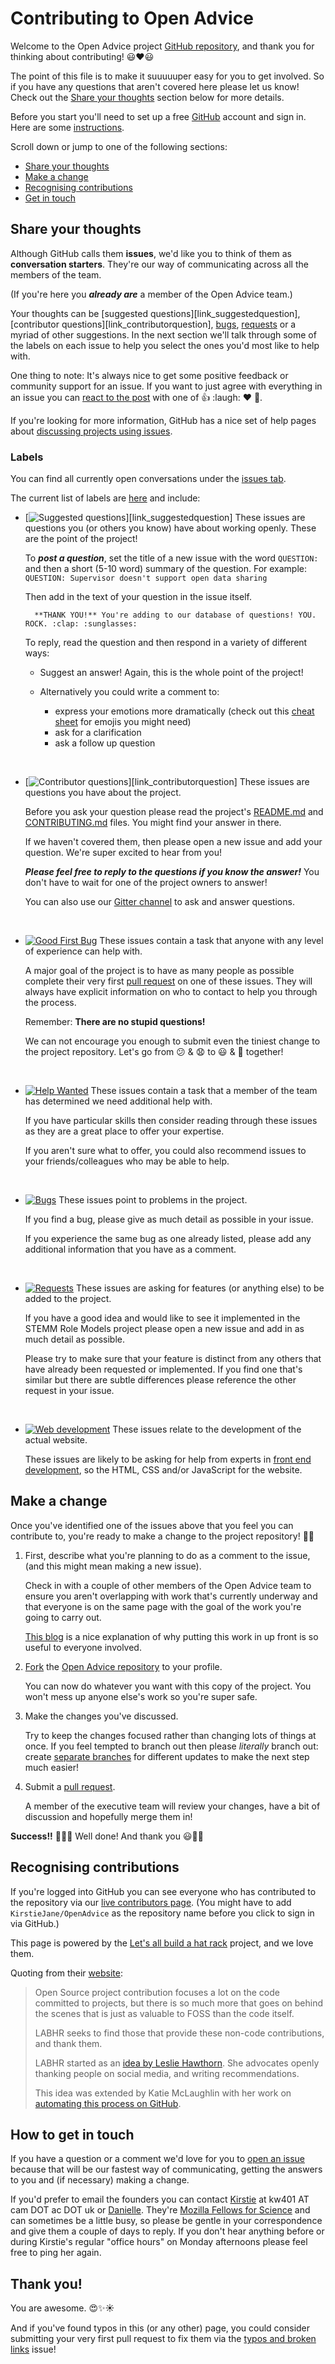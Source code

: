 # Contributing to Open Advice

Welcome to the Open Advice project [GitHub repository][link_openadvicerepo], and thank you for thinking about contributing! :smiley::heart::smiley:

The point of this file is to make it suuuuuper easy for you to get involved. So if you have any questions that aren't covered here please let us know! Check out the [Share your thoughts](#share-your-thoughts) section below for more details.

Before you start you'll need to set up a free [GitHub][link_github] account and sign in. Here are some [instructions][link_signupinstructions].

Scroll down or jump to one of the following sections:

* [Share your thoughts](#share-your-thoughts)
* [Make a change](#make-a-change)
* [Recognising contributions](#recognising-contributions)
* [Get in touch](#how-to-get-in-touch)

## Share your thoughts

Although GitHub calls them **issues**, we'd like you to think of them as **conversation starters**. They're our way of communicating across all the members of the team.

(If you're here you ***already are*** a member of the Open Advice team.)

Your thoughts can be [suggested questions][link_suggestedquestion], [contributor questions][link_contributorquestion], [bugs][link_bugs], [requests][link_requests] or a myriad of other suggestions. In the next section we'll talk through some of the labels on each issue to help you select the ones you'd most like to help with.

One thing to note: It's always nice to get some positive feedback or community support for an issue. If you want to just agree with everything in an issue you can [react to the post][link_react] with one of :+1: :laugh: :heart: :tada:. 

If you're looking for more information, GitHub has a nice set of help pages about [discussing projects using issues][link_discussingissues].

### Labels

You can find all currently open conversations under the [issues tab][link_issues].

The current list of labels are [here][link_labels] and include:

* [![Suggested questions](https://img.shields.io/badge/-suggested%20question-cc317c.svg)][link_suggestedquestion] These issues are questions you (or others you know) have about working openly. These are the point of the project!

    To ***post a question***, set the title of a new issue with the word `QUESTION: ` and then a short (5-10 word) summary of the question.
        For example: `QUESTION: Supervisor doesn't support open data sharing`
        
    Then add in the text of your question in the issue itself.
    
        **THANK YOU!** You're adding to our database of questions! YOU. ROCK. :clap: :sunglasses:
    
    To reply, read the question and then respond in a variety of different ways:
    
    * Suggest an answer! Again, this is the whole point of the project!
    
    * Alternatively you could write a comment to:
      * express your emotions more dramatically (check out this [cheat sheet][link_emojis] for emojis you might need)
      * ask for a clarification
      * ask a follow up question

<br>

* [![Contributor questions](https://img.shields.io/badge/-contributor%20question-cc317c.svg)][link_contributorquestion] These issues are questions you have about the project.

    Before you ask your question please read the project's [README.md](https://github.com/KirstieJane/OpenAdvice/blob/master/README.md) and [CONTRIBUTING.md](https://github.com/KirstieJane/OpenAdvice/blob/master/CONTRIBUTING.md) files. You might find your answer in there.

    If we haven't covered them, then please open a new issue and add your question. We're super excited to hear from you!
    
    ***Please feel free to reply to the questions if you know the answer!*** You don't have to wait for one of the project owners to answer!
    
    You can also use our [Gitter channel][link_gitter] to ask and answer questions.
    
<br>

* [![Good First Bug](https://img.shields.io/badge/-good%20first%20bug-5319e7.svg)][link_goodfirstbug] These issues contain a task that anyone with any level of experience can help with.
    
    A major goal of the project is to have as many people as possible complete their very first [pull request][link_pullrequest] on one of these issues. They will always have explicit information on who to contact to help you through the process.
  
    Remember: **There are no stupid questions!**
    
    We can not encourage you enough to submit even the tiniest change to the project repository. Let's go from :confused: & :anguished: to :smiley: & :tada: together!

<br>

* [![Help Wanted](https://img.shields.io/badge/-help%20wanted-159818.svg)][link_helpwanted] These issues contain a task that a member of the team has determined we need additional help with.

    If you have particular skills then consider reading through these issues as they are a great place to offer your expertise.
    
    If you aren't sure what to offer, you could also recommend issues to your friends/colleagues who may be able to help.
    
<br>

* [![Bugs](https://img.shields.io/badge/-bugs-fc2929.svg)][link_bugs] These issues point to problems in the project.

    If you find a bug, please give as much detail as possible in your issue.
    
    If you experience the same bug as one already listed, please add any additional information that you have as a comment.

<br>

* [![Requests](https://img.shields.io/badge/-requests-fbca04.svg)][link_requests] These issues are asking for features (or anything else) to be added to the project.

    If you have a good idea and would like to see it implemented in the STEMM Role Models project please open a new issue and add in as much detail as possible.
    
    Please try to make sure that your feature is distinct from any others that have already been requested or implemented. If you find one that's similar but there are subtle differences please reference the other request in your issue.

<br>

* [![Web development](https://img.shields.io/badge/-web%20dev-f7c6c7.svg)][link_frontenddev] These issues relate to the development of the actual website.

    These issues are likely to be asking for help from experts in [front end development][link_frontenddev_wiki], so the HTML, CSS and/or JavaScript for the website.
    
    
## Make a change

Once you've identified one of the issues above that you feel you can contribute to, you're ready to make a change to the project repository! :tada::smiley:

1. First, describe what you're planning to do as a comment to the issue, (and this might mean making a new issue).

    Check in with a couple of other members of the Open Advice team to ensure you aren't overlapping with work that's currently underway and that everyone is on the same page with the goal of the work you're going to carry out.
    
    [This blog][link_pushpullblog] is a nice explanation of why putting this work in up front is so useful to everyone involved.
    
2. [Fork][link_fork] the [Open Advice repository][link_openadvicerepo] to your profile.

    You can now do whatever you want with this copy of the project. You won't mess up anyone else's work so you're super safe.

3. Make the changes you've discussed.

    Try to keep the changes focused rather than changing lots of things at once. If you feel tempted to branch out then please *literally* branch out: create [separate branches][link_branches] for different updates to make the next step much easier!

4. Submit a [pull request][link_pullrequest].
    
    A member of the executive team will review your changes, have a bit of discussion and hopefully merge them in!

**Success!!** :balloon::balloon::balloon: Well done! And thank you :smiley::tada::sparkles:

## Recognising contributions

If you're logged into GitHub you can see everyone who has contributed to the repository via our [live contributors page][link_contributorslive]. (You might have to add `KirstieJane/OpenAdvice` as the repository name before you click to sign in via GitHub.)

This page is powered by the [Let's all build a hat rack][link_hatrackhome] project, and we love them. 

Quoting from their [website][link_hatrackhome]:

> Open Source project contribution focuses a lot on the code committed to projects, but there is so much more that goes on behind the scenes that is just as valuable to FOSS than the code itself.
> 
> LABHR seeks to find those that provide these non-code contributions, and thank them. 
>
> LABHR started as an [idea by Leslie Hawthorn][link_hatrackidea]. She advocates openly thanking people on social media, and writing recommendations.
>
> This idea was extended by Katie McLaughlin with her work on [automating this process on GitHub][link_hatrackcontributions]. 

## How to get in touch

If you have a question or a comment we'd love for you to [open an issue][link_issues] because that will be our fastest way of communicating, getting the answers to you and (if necessary) making a change.

If you'd prefer to email the founders you can contact [Kirstie](https://github.com/KirstieJane) at kw401 AT cam DOT ac DOT uk or [Danielle](https://github.com/DanielleCRobinson). They're [Mozilla Fellows for Science](https://science.mozilla.org/programs/fellowships/fellows) and can sometimes be a little busy, so please be gentle in your correspondence and give them a couple of days to reply. If you don't hear anything before or during Kirstie's regular "office hours" on Monday afternoons please feel free to ping her again.

## Thank you!

You are awesome. :heart_eyes::sparkles::sunny:

And if you've found typos in this (or any other) page, you could consider submitting your very first pull request to fix them via the [typos and broken links][link_fixingtyposissue] issue!

[link_github]: https://github.com/
[link_openadvicerepo]: https://github.com/KirstieJane/OpenAdvice
[link_gitter]: https://gitter.im/KirstieJane/OpenAdvice
[link_signupinstructions]: https://help.github.com/articles/signing-up-for-a-new-github-account
[link_react]: https://github.com/blog/2119-add-reactions-to-pull-requests-issues-and-comments
[link_issues]: https://github.com/KirstieJane/OpenAdvice/issues
[link_labels]: https://github.com/KirstieJane/OpenAdvice/labels

[link_discussingissues]: https://help.github.com/articles/discussing-projects-in-issues-and-pull-requests

[link_bugs]: https://github.com/KirstieJane/OpenAdvice/labels/bug
[link_frontenddev]: https://github.com/KirstieJane/OpenAdvice/labels/web%20dev
[link_gettogether]: https://github.com/KirstieJane/OpenAdvice/labels/get%20together
[link_goodfirstbug]: https://github.com/KirstieJane/OpenAdvice/labels/good%20first%20bug
[link_helpwanted]: https://github.com/KirstieJane/OpenAdvice/labels/help%20wanted
[link_nocode]: https://github.com/KirstieJane/OpenAdvice/labels/no%20code
[link_question]: https://github.com/KirstieJane/OpenAdvice/labels/question
[link_requests]: https://github.com/KirstieJane/OpenAdvice/labels/requests

[link_emojis]: http://www.emoji-cheat-sheet.com/
[link_frontenddev_wiki]: https://en.wikipedia.org/wiki/Front_end_development
[link_pullrequest]: https://help.github.com/articles/proposing-changes-to-a-project-with-pull-requests/
[link_fork]: https://help.github.com/articles/fork-a-repo/
[link_pushpullblog]: https://www.igvita.com/2011/12/19/dont-push-your-pull-requests/
[link_branches]: https://help.github.com/articles/creating-and-deleting-branches-within-your-repository/
[link_updateupstreamwiki]: https://github.com/KirstieJane/STEMMRoleModels/wiki/Syncing-your-fork-to-the-original-repository-via-the-browser
[link_contributorslive]: https://labhr.github.io/js-hatrack/#repo=KirstieJane/OpenAdvice
[link_hatrackhome]: https://labhr.github.io/
[link_hatrackidea]: http://hawthornlandings.org/2015/02/13/a-place-to-hang-your-hat/
[link_hatrackcontributions]: http://opensource.com/life/15/10/octohat-github-non-code-contribution-tracker
[link_fixingtyposissue]: https://github.com/KirstieJane/OpenAdvice/issues/8
